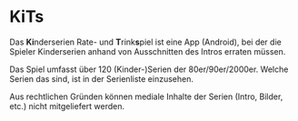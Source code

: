 # KiTs
Das **Ki**nderserien Rate- und **T**rink**s**piel ist eine App (Android), bei der die Spieler Kinderserien anhand von Ausschnitten des Intros erraten müssen.

Das Spiel umfasst über 120 (Kinder-)Serien der 80er/90er/2000er.
Welche Serien das sind, ist in der Serienliste einzusehen.

Aus rechtlichen Gründen können mediale Inhalte der Serien (Intro, Bilder, etc.) nicht mitgeliefert werden.
